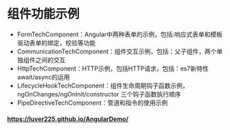 # 组件功能示例
- FormTechComponent：Angular中两种表单的示例，包括:响应式表单和模板驱动表单的绑定，校验等功能
- CommunicationTechComponent：组件交互示例，包括：父子组件，两个单独组件之间的交互
- HttpTechComponent：HTTP示例，包括HTTP请求，包括：es7新特性await/async的运用
- LifecycleHookTechComponent：组件生命周期钩子函数示例，ngOnChanges/ngOnInit/constructor 三个钩子函数执行顺序
- PipeDirectiveTechComponent：管道和指令的使用示例

#### https://luver225.github.io/AngularDemo/

